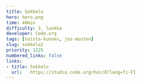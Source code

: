 ```yaml
---
title: Sokkelo
hero: hero.png
time: 40min
difficulty: 3. luokka
developer: Code.org
tags: [toista-kunnes, jos-muuten]
slug: sokkelo2
priority: 1225
numbered_links: false
links:
- title: Sokkelo
  url:   https://studio.code.org/hoc/8?lang=fi-FI
---
```


